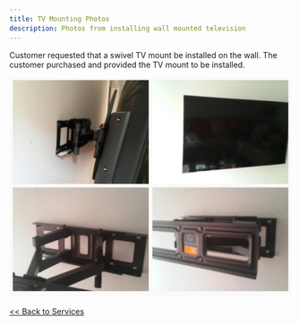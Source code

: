 ```yaml
---
title: TV Mounting Photos
description: Photos from installing wall mounted television
---
```


Customer requested that a swivel TV mount be installed on the wall. The customer 
purchased and provided the TV mount to be installed.

![Swivel TV mount installed](/images/tvmounting.jpg)

[<< Back to Services](/services)